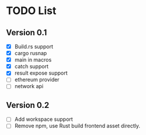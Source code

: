# TODO List

## Version 0.1

- [x] Build.rs support
- [x] cargo rusnap
- [x] main in macros
- [x] catch support
- [x] result expose support
- [ ] ethereum provider
- [ ] network api

## Version 0.2

- [ ] Add workspace support
- [ ] Remove npm, use Rust build frontend asset directly.
